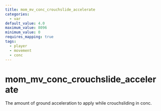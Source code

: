 ```yaml
---
title: mom_mv_conc_crouchslide_accelerate
categories:
  - var
default_value: 4.0
maximum_value: 8096
minimum_value: 0
requires_mapping: true
tags:
  - player
  - movement
  - conc
---
```


# mom_mv_conc_crouchslide_accelerate

The amount of ground acceleration to apply while crouchsliding in conc.

